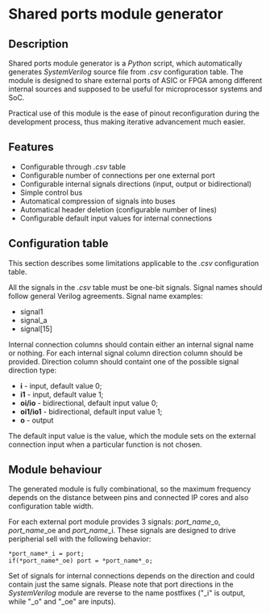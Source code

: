 # Shared ports module generator

## Description

Shared ports module generator is a _Python_ script, which automatically generates _SystemVerilog_ source file from *.csv* configuration table. The module is designed to share external ports of ASIC or FPGA among different internal sources and supposed to be useful for microprocessor systems and SoC.

Practical use of this module is the ease of pinout reconfiguration during the development process, thus making iterative advancement much easier.

## Features

- Configurable through *.csv* table
- Configurable number of connections per one external port
- Configurable internal signals directions (input, output or bidirectional)
- Simple control bus 
- Automatical compression of signals into buses
- Automatical header deletion (configurable number of lines)
- Configurable default input values for internal connections 

## Configuration table

This section describes some limitations applicable to the *.csv* configuration table. 

All the signals in the *.csv* table must be one-bit signals. Signal names should follow general Verilog agreements. Signal name examples:

- signal1
- signal_a
- signal[15]

Internal connection columns should contain either an internal signal name or nothing. For each internal signal column direction column should be provided.  Direction column should containt one of the possible signal direction type:

- **i** - input, default value 0;
- **i1** - input, default value 1;
- **oi/io** - bidirectional, default input value 0;
- **oi1/io1** - bidirectional, default input value 1;
- **o** - output

The default input value is the value, which the module sets on the external connection input when a particular function is not chosen.

## Module behaviour

The generated module is fully combinational, so the maximum frequency depends on the distance between pins and connected IP cores and also configuration table width.

For each external port module provides 3 signals: *port_name*\_o, *port_name*\_oe and *port_name*_i. These signals are designed to drive peripherial sell with the following behavior:    

```
*port_name*_i = port;
if(*port_name*_oe) port = *port_name*_o;
```

Set of signals for internal connections depends on the direction and could contain just the same signals. Please note that port directions in the *SystemVerilog* module are reverse to the name postfixes ("\_i" is output, while "\_o" and "\_oe" are inputs).